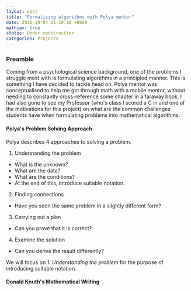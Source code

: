 ```yaml
---
layout: post
title: "Formalising algorithms with Polya mentor"
date: 2016-10-04 21:10:10 +0800
mathjax: true
status: Under construction
categories: Projects
---
```


### Preamble
Coming from a psychological science background, one of the problems I
struggle most with is formulating algorithms in a principled manner.
This is something I have decided to tackle head on. Polya mentor was 
conceptualised to help me get through math with a mobile mentor, without 
needing to constantly cross-reference some chapter in a faraway book. I had 
also gone to see my Professor (who's class I scored a C in and one of the motivations
for this project) on what are the common challenges students have when formulating 
problems into mathematical algorithms.

#### Polya's Problem Solving Approach
Polya describes 4 approaches to solving a problem. 
1. Understanding the problem
- What is the unknown? 
- What are the data? 
- What are the conditions?  
- At the end of this, introduce suitable notation.

2. Finding connections 
- Have you seen the same problem in a slightly different form?

3. Carrying out a plan 
- Can you prove that it is correct?

4. Examine the solution 
- Can you derive the result differently?

We will focus on *1. Understanding the problem* for the purpose of introducing suitable notation.

#### Donald Knuth's Mathematical Writing

